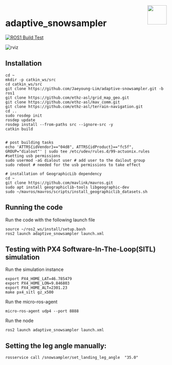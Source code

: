 <img align="right" height="60" src="https://user-images.githubusercontent.com/5248102/126074528-004a32b9-7911-486a-9e79-8b78e6e66fdc.png">

# adaptive_snowsampler

[![ROS1 Build Test](https://github.com/Jaeyoung-Lim/adaptive-snowsampler/actions/workflows/build_test.yml/badge.svg)](https://github.com/Jaeyoung-Lim/adaptive-snowsampler/actions/workflows/build_test.yml)

![rviz](https://github.com/Jaeyoung-Lim/adaptive-snowsampler/assets/5248102/117a296d-01ad-4209-bec7-fb14267628e0)
## Installation
```
cd ~
mkdir -p catkin_ws/src
cd catkin_ws/src
git clone https://github.com/Jaeyoung-Lim/adaptive-snowsampler.git -b ros1
git clone https://github.com/ethz-asl/grid_map_geo.git
git clone https://github.com/ethz-asl/mav_comm.git
git clone https://github.com/ethz-asl/terrain-navigation.git
cd ..
sudo rosdep init
rosdep update
rosdep install --from-paths src --ignore-src -y
catkin build 


# post building tasks
echo 'ATTRS{idVendor}=="04d8", ATTRS{idProduct}=="fc5f", GROUP="dialout"' | sudo tee /etc/udev/rules.d/99-actuonix.rules #setting usb permissions
sudo usermod -aG dialout user # add user to the dailout group
sudo reboot # needed for the usb permissions to take effect

# installation of GeographicLib dependency
cd ~
git clone https://github.com/mavlink/mavros.git
sudo apt install geographiclib-tools libgeographic-dev
sudo ~/mavros/mavros/scripts/install_geographiclib_datasets.sh 

```

## Running the code
Run the code with the following launch file
```
source ~/ros2_ws/install/setup.bash
ros2 launch adaptive_snowsampler launch.xml
```

## Testing with PX4 Software-In-The-Loop(SITL) simulation

Run the simulation instance
```
export PX4_HOME_LAT=46.785479
export PX4_HOME_LON=9.846803
export PX4_HOME_ALT=2301.23
make px4_sitl gz_x500
```

Run the micro-ros-agent
```
micro-ros-agent udp4 --port 8888
```
Run the node
```
ros2 launch adaptive_snowsampler launch.xml
```

## Setting the leg angle manually:
```
rosservice call /snowsampler/set_landing_leg_angle  "35.0"
```

